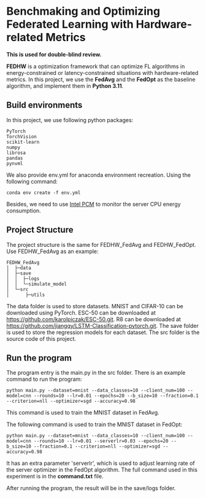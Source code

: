 # Benchmaking and Optimizing Federated Learning with Hardware-related Metrics

**This is used for double-blind review.**

**FEDHW** is a optimization framework that can optimize FL algorithms in energy-constrained or latency-constrained situations with hardware-related metrics. In this project, we use the **FedAvg** and the **FedOpt** as the baseline algorithm, and implement them in **Python 3.11**.

## Build environments

In this project, we use following python packages:

```
PyTorch
TorchVision
scikit-learn
numpy
librosa
pandas
pynvml
```

We also provide env.yml for anaconda environment recreation. Using the following command:

```
conda env create -f env.yml
```

Besides, we need to use [Intel PCM](https://github.com/intel/pcm.git) to monitor the server CPU energy consumption.

## Project Structure

The project structure is the same for FEDHW_FedAvg and FEDHW_FedOpt. Use FEDHW_FedAvg as an example:

```
FEDHW_FedAvg
│  ├─data
│  ├─save
│  │  ├─logs
│  │  └─simulate_model
│  └─src
│      ├─utils
```

The data folder is used to store datasets. MNIST and CIFAR-10 can be downloaded using PyTorch. ESC-50 can be downloaded at https://github.com/karolpiczak/ESC-50.git. R8 can be downloaded at https://github.com/jiangqy/LSTM-Classification-pytorch.git. The save folder is used to store the regression models for each dataset. The src folder is the source code of this project. 

## Run the program

The program entry is the main.py in the src folder. There is an example command to run the program:

```
python main.py --dataset=mnist --data_classes=10 --client_num=100 --model=cnn --rounds=10 --lr=0.01 --epochs=20 --b_size=10 --fraction=0.1 --criterion=nll --optimizer=sgd --accuracy=0.98
```

This command is used to train the MNIST dataset in FedAvg.

The following command is used to train the MNIST dataset in FedOpt:

```
python main.py --dataset=mnist --data_classes=10 --client_num=100 --model=cnn --rounds=10 --lr=0.01 --serverlr=0.03 --epochs=20 --b_size=10 --fraction=0.1 --criterion=nll --optimizer=sgd --accuracy=0.98
```

It has an extra parameter 'serverlr', which is used to adjust learning rate of the server optimizer in the FedOpt algorithm. The full command used in this experiment is in the **command.txt** file.

After running the program, the result will be in the save/logs folder.
